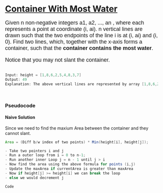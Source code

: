 # [Container With Most Water](https://leetcode.com/problems/container-with-most-water/)



<p style="font-size: 18px; font-family:  Arial, Helvetica, sans-serif;">
Given n non-negative integers a1, a2, ..., an , where each represents a point at coordinate (i, ai). n vertical lines are drawn such that the two endpoints of the line i is at (i, ai) and (i, 0). Find two lines, which, together with the x-axis forms a container, such that the <strong>container contains the most water</strong>.
</p>


<p style="font-size: 18px; font-family:  Arial, Helvetica, sans-serif;">
Notice that you may not slant the container.
</p>


```java

Input: height = [1,8,6,2,5,4,8,3,7]
Output: 49
Explanation: The above vertical lines are represented by array [1,8,6,2,5,4,8,3,7]. In this case, the max area of water (blue section) the container can contain is 49.
```

<br>

### Pseudocode

#### Naive Solution

Since we need to find the maxium Area between the container and they cannot slant.

```java
Area = (Diff b/w index of two points) * Min(height[i], height[j]);

- Take two pointers i and j
- Run a outer loop from i = 0 to n-1;
- Run another inner Loop j = n - 1 until j > i
- Now find the area using the above formula for points (i,j)
- Update the maxArea if currentArea is greater than maxArea
- Now if height[j] >= height[i] we can break the loop
- else we would decrement j

```

```java
Code
  

```




